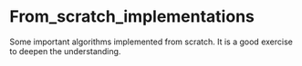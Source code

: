 # From_scratch_implementations
Some important algorithms implemented from scratch. It is a good exercise to deepen the understanding.

